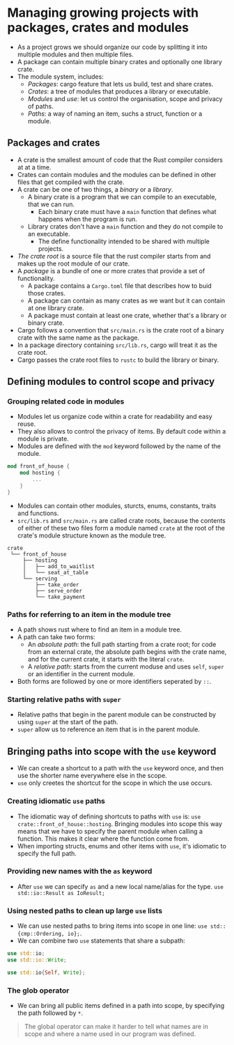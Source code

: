 # Managing growing projects with packages, crates and modules

- As a project grows we should organize our code by splitting it into multiple
  modules and then multiple files.
- A package can contain multiple binary crates and optionally one library
  crate.
- The module system, includes:
    - *Packages*: cargo feature that lets us build, test and share crates.
    - *Crates*: a tree of modules that produces a library or executable.
    - *Modules* and *use*: let us control the organisation, scope and privacy
      of paths.
    - *Paths*: a way of naming an item, suchs a struct, function or a module.

## Packages and crates

- A crate is the smallest amount of code that the Rust compiler considers at
  at a time.
- Crates can contain modules and the modules can be defined in other files that
  get compiled with the crate.
- A crate can be one of two things, a *binary* or a *library*.
    - A binary crate is a program that we can compile to an executable, that
      we can run.
        - Each binary crate must have a `main` function that defines what
          happens when the program is run.
    - Library crates don't have a `main` function and they do not compile to
      an executable.
        - The define functionality intended to be shared with multiple
          projects.
- *The crate root* is a source file that the rust compiler starts from and
  makes up the root module of our crate.
- A *package* is a bundle of one or more crates that provide a set of
  functionality.
    - A package contains a `Cargo.toml` file that describes how to buid those
      crates. 
    - A package can contain as many crates as we want but it can contain at
      one library crate.
    - A package must contain at least one crate, whether that's a library or
      binary crate.
- Cargo follows a convention that `src/main.rs` is the crate root of a binary
  crate with the same name as the package.
- In a package directory containing `src/lib.rs`, cargo will treat it as the
  crate root.
- Cargo passes the crate root files to `rustc` to build the library or 
  binary.

## Defining modules to control scope and privacy

### Grouping related code in modules

- Modules let us organize code within a crate for readability and easy reuse.
- They also allows to control the privacy of items. By default code within a
  module is private.
- Modules are defined with the `mod` keyword followed by the name of the
  module.
```Rust
mod front_of_house {
    mod hosting {
        ...
    }
}
```
- Modules can contain other modules, sturcts, enums, constants, traits and
  functions.
- `src/lib.rs` and `src/main.rs` are called crate roots, because the contents
  of either of these two files form a module named `crate` at the root of the
  crate's module structure known as the module tree.
```
crate
 └── front_of_house
     ├── hosting
     │   ├── add_to_waitlist
     │   └── seat_at_table
     └── serving
         ├── take_order
         ├── serve_order
         └── take_payment
```

### Paths for referring to an item in the module tree

- A path shows rust where to find an item in a module tree.
- A path can take two forms:
    - An _absolute path_: the full path starting from a crate root;
      for code from an external crate, the absolute path begins with the crate
      name, and for the current crate, it starts with the literal `crate`.
    - A _relative path_: starts from the current moduse and uses `self`,
      `super` or an identifier in the current module.
- Both forms are followed by one or more identifiers seperated by `::`.


### Starting relative paths with `super`

- Relative paths that begin in the parent module can be constructed by using
  `super` at the start of the path.
- `super` allow us to reference an item that is in the parent module.

## Bringing paths into scope with the `use` keyword

- We can create a shortcut to a path with the `use` keyword once, and then
  use the shorter name everywhere else in the scope.
- `use` only creetes the shortcut for the scope in which the use occurs.

### Creating idiomatic `use` paths

- The idiomatic way of defining shortcuts to paths with `use` is:
  `use crate::front_of_house::hosting`. Bringing modules into scope 
  this way means that we have to specify the parent module when calling
  a function. This makes it clear where the function come from.
- When importing structs, enums and other items with `use`, it's idiomatic
  to specify the full path.

### Providing new names with the `as` keyword

- After `use` we can specify `as` and a new local name/alias for the type.
  `use std::io::Result as IoResult;`

### Using nested paths to clean up large `use` lists

- We can use nested paths to bring items into scope in one line:
`use std::{cmp::Ordering, io};`.
- We can combine two `use` statements that share a subpath:
```Rust
use std::io;
use std::io::Write;

use std::io{Self, Write};
```
### The glob operator

- We can bring all public items defined in a path into scope, by specifying
  the path followed by `*`.

> The global operator can make it harder to tell what names are in scope and
  where a name used in our program was defined.
